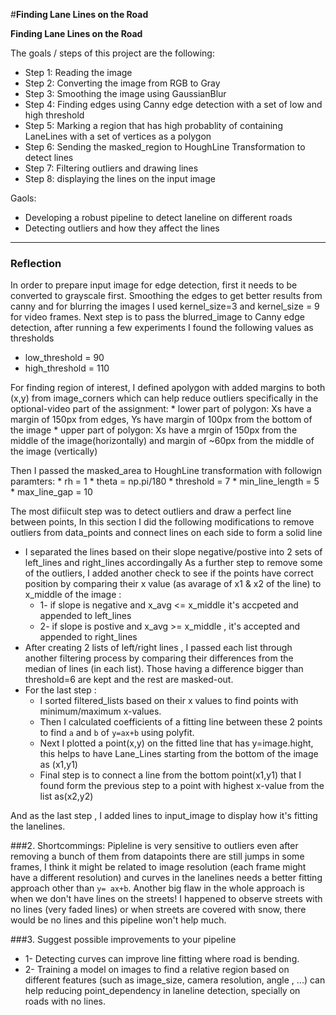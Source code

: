 #**Finding Lane Lines on the Road** 


**Finding Lane Lines on the Road**

The goals / steps of this project are the following:

* Step 1: Reading the image 
* Step 2: Converting the image from RGB to Gray
* Step 3: Smoothing the image using GaussianBlur
* Step 4: Finding edges using Canny edge detection with a set of low and high threshold
* Step 5: Marking a region that has high probablity of containing LaneLines with a set of vertices as a polygon
* Step 6: Sending the masked_region to HoughLine Transformation to detect lines
* Step 7: Filtering outliers and drawing lines 
* Step 8: displaying the lines on the input image 

Gaols:
* Developing a robust pipeline to detect laneline on different roads
* Detecting outliers and how they affect the lines




[//]: # (Image References)

[gray_scale]: ./examples/gray_image.jpg "Grayscale"

---

### Reflection

In order to prepare input image for edge detection, first it needs to be converted to grayscale first. Smoothing the edges to get better results from canny and for blurring the images I used kernel_size=3 and kernel_size = 9 for video frames. 
Next step is to pass the blurred_image to Canny edge detection, after running a few experiments I found the following values as thresholds
 * low_threshold = 90
 * high_threshold = 110

For finding region of interest, I defined apolygon with added margins to both (x,y) from image_corners which can help reduce outliers specifically in the optional-video part of the assignment:
    * lower part of polygon: Xs have a margin of 150px from edges, Ys have margin of 100px from the bottom of the image 
    * upper part of polygon: Xs have a mrgin of 150px from the middle of the image(horizontally) and margin of ~60px from the middle of the image (vertically)

Then I passed the masked_area to HoughLine transformation with followign paramters:
    * rh = 1
    * theta = np.pi/180
    * threshold = 7
    * min_line_length = 5
    * max_line_gap = 10

The most difiicult step was to detect outliers and draw a perfect line between points, In this section I did the following modifications to remove outliers from data_points and connect lines on each side to form a solid line
   * I separated the lines based on their slope negative/postive into 2 sets of left_lines and right_lines accordingally
     As a further step to remove some of the outliers, I added another check to see if the points have correct position by comparing their x value (as avarage of x1 & x2 of the line) to x_middle of the image : 
     * 1- if slope is negative and x_avg <= x_middle it's accpeted and appended to left_lines
     * 2- if slope is postive and x_avg >= x_middle , it's accepted and appended to right_lines
   * After creating 2 lists of left/right lines , I passed each list through another filtering process by comparing their differences from the median of lines (in each list). Those having a difference bigger than threshold=6 are kept and the rest are masked-out.
   * For the last step :
     * I sorted filtered_lists based on their x values to find points with minimum/maximum x-values. 
     * Then I calculated coefficients of a fitting line between these 2 points to find `a` and `b` of `y=ax+b` using polyfit.
     * Next I plotted a point(x,y) on the fitted line that has y=image.hight, this helps to have Lane_Lines starting from the bottom of the image as (x1,y1)
     * Final step is to connect a line from the bottom point(x1,y1) that I found form the previous step to a point with highest x-value from the list as(x2,y2)

And as the last step , I added lines to input_image to display how it's fitting the lanelines.



###2. Shortcommings:
Pipleline is very sensitive to outliers even after removing a bunch of them from datapoints there are still jumps in some frames, I think it might be related to image resolution (each frame might have a different resolution) and curves in the lanelines needs a better fitting approach other than `y= ax+b`.
Another big flaw in the whole approach is when we don't have lines on the streets! I happened to observe streets with no lines (very faded lines) or when streets are covered with snow, there would be no lines and this pipeline won't help much.

###3. Suggest possible improvements to your pipeline

 * 1- Detecting curves can improve line fitting where road is bending.
 * 2- Training a model on images to find a relative region based on different features (such as image_size, camera resolution, angle , ...) can help reducing point_dependency in laneline detection, specially on roads with no lines.

